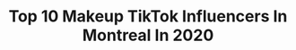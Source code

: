---
title: Top 10 Makeup TikTok Influencers In Montreal In 2020
description: >-
  Find top makeup TikTok influencers in Montreal in 2020. Most popular hashtags: #makeup #quarantine #quebec #montreal.
platform: TikTok
profiles:
  - username: "myriamsmn"
    fullname: >-
      Myriam
    location: "Canada"
    followers: 72792
    engagement: 1006
    commentsToLikes: 0.036115
    id: ck83wvjotmeqk0j78oiblcah6
    verified: false
    hashtags: "#meme, #pinkhair, #hairtutorial, #jojopose"
  - username: "purnaah"
    fullname: >-
      Sudeshna Haldar
    location: "Canada"
    followers: 44739
    engagement: 1283
    commentsToLikes: 0.013187
    id: ck9818v4zauip0j78j0uog4eg
    verified: false
    hashtags: "#foxyeye, #party, #shopaholic, #myoutfit"
  - username: "koedeann"
    fullname: >-
      Kekee
    location: "Canada"
    followers: 19170
    engagement: 861
    commentsToLikes: 0.016228
    id: ck9byp50mn9kd0j789rtsa6ex
    verified: false
    hashtags: "#tiktokcovers, #bestfandom, #djathome, #pourtoi"
  - username: "ddkyu"
    fullname: >-
      🇨🇦Dan🖤Delisle🇨🇦
    location: "Canada"
    followers: 12782
    engagement: 1091
    commentsToLikes: 0.056244
    id: ck94l57abxwwx0j78qmw10lmy
    verified: false
    hashtags: "#friends, #proverb, #clown, #duet"
  - username: "nadiyuhz"
    fullname: >-
      nadia
    location: "Canada"
    followers: 110764
    engagement: 1543
    commentsToLikes: 0.009774
    id: ck7zo5fv6hywu0j78wm80eeyu
    verified: false
    hashtags: "#makeuplook, #dayinthelife, #ootd, #loungewear"
  - username: "audreyy_dx"
    fullname: >-
      Audrey-Ann
    location: "Canada"
    followers: 8425
    engagement: 1282
    commentsToLikes: 0.032515
    id: ck80opy9lj59a0j7832bw0h1d
    verified: false
    hashtags: "#toosieslide, #minimumwage, #music, #coronavirus"
  - username: "annekrystelgoyerofficial"
    fullname: >-
      Anne Krystel
    location: "Canada"
    followers: 5078
    engagement: 436
    commentsToLikes: 0.039103
    id: ck8qe3pseqveb0j7863m12jn0
    verified: false
    hashtags: "#white, #80music, #mexico, #woman"
  - username: "_annamarier"
    fullname: >-
      annamarier
    location: "Canada"
    followers: 51900
    engagement: 583
    commentsToLikes: 0.039024
    id: ck90vwxt61pq80j78e3qosq12
    verified: false
    hashtags: "#peptalk, #bakingrecipe, #bootty, #womensbest"
  - username: "ob1canoebee"
    fullname: >-
      stephanie
    location: "Canada"
    followers: 144749
    engagement: 1795
    commentsToLikes: 0.024794
    id: ckacaxg56h8nw0i78lssdbcn7
    verified: false
    hashtags: "#itsgonnabeok, #santa, #nowgetreadyfor, #superbowl"
  - username: "andalinaa"
    fullname: >-
      anda ✌︎('ω')✌︎
    location: "Canada"
    followers: 20407
    engagement: 2067
    commentsToLikes: 0.014448
    id: ck9euze0bfwru0j78oxncl1z1
    verified: false
    hashtags: "#imintheghetto, #happynewyear, #ootd, #cartoon"
---